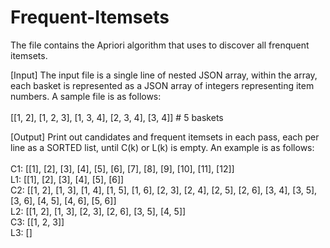 # Frequent-Itemsets
The file contains the Apriori algorithm that uses to discover all frenquent itemsets.

[Input]
The input file is a single line of nested JSON array, within the array, each basket is represented as a JSON array of integers representing item numbers. A sample file is as follows: <br /><br />
[[1, 2], [1, 2, 3], [1, 3, 4], [2, 3, 4], [3, 4]] # 5 baskets <br />

[Output]
Print out candidates and frequent itemsets in each pass, each per line as a SORTED list, until C(k) or L(k) is empty. An example is as follows: <br /><br />
C1: [[1], [2], [3], [4], [5], [6], [7], [8], [9], [10], [11], [12]] <br />
L1: [[1], [2], [3], [4], [5], [6]] <br />
C2: [[1, 2], [1, 3], [1, 4], [1, 5], [1, 6], [2, 3], [2, 4], [2, 5], [2, 6], [3, 4], [3, 5], [3, 6], [4, 5], [4, 6], [5, 6]] <br />
L2: [[1, 2], [1, 3], [2, 3], [2, 6], [3, 5], [4, 5]] <br />
C3: [[1, 2, 3]] <br />
L3: [] <br />
